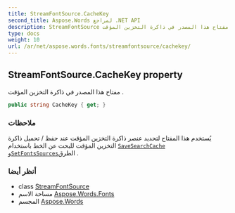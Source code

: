 ```yaml
---
title: StreamFontSource.CacheKey
second_title: Aspose.Words لمراجع .NET API
description: StreamFontSource ملكية. مفتاح هذا المصدر في ذاكرة التخزين المؤقت .
type: docs
weight: 10
url: /ar/net/aspose.words.fonts/streamfontsource/cachekey/
---
```

## StreamFontSource.CacheKey property

مفتاح هذا المصدر في ذاكرة التخزين المؤقت .

```csharp
public string CacheKey { get; }
```

### ملاحظات

يُستخدم هذا المفتاح لتحديد عنصر ذاكرة التخزين المؤقت عند حفظ / تحميل ذاكرة التخزين المؤقت للبحث عن الخط باستخدام [`SaveSearchCache`](../../fontsettings/savesearchcache/) و[`SetFontsSources`](../../fontsettings/setfontssources/)الطرق .

### أنظر أيضا

* class [StreamFontSource](../)
* مساحة الاسم [Aspose.Words.Fonts](../../streamfontsource/)
* المجسم [Aspose.Words](../../../)


